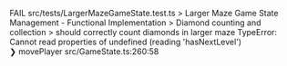  FAIL  src/tests/LargerMazeGameState.test.ts > Larger Maze Game State Management - Functional Implementation > Diamond counting and collection > should correctly count diamonds in larger maze
TypeError: Cannot read properties of undefined (reading 'hasNextLevel')     
 ❯ movePlayer src/GameState.ts:260:58